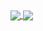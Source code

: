 <a href="https://github.com/BruhDark/">
    <img align="center" src="https://github-readme-stats.vercel.app/api?username=BruhDark&count_private=true&show_icons=true&hide=contribs&theme=vue-dark " />
</a>
<a href="https://github.com/lorenzo132/">
    <img align="center" src="https://github-readme-stats.vercel.app/api/top-langs/?username=BruhDark&layout=compact&theme=vue-dark" />
</a>
